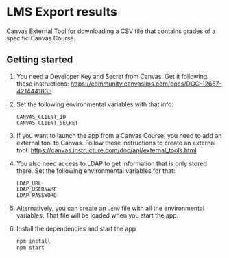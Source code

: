 # LMS Export results

Canvas External Tool for downloading a CSV file that contains grades of a specific Canvas Course.

## Getting started

1. You need a Developer Key and Secret from Canvas. Get it following these instructions: https://community.canvaslms.com/docs/DOC-12657-4214441833

2. Set the following environmental variables with that info:

   ```
   CANVAS_CLIENT_ID
   CANVAS_CLIENT_SECRET
   ```

3. If you want to launch the app from a Canvas Course, you need to add an external tool to Canvas. Follow these instructions to create an external tool: https://canvas.instructure.com/doc/api/external_tools.html

4. You also need access to LDAP to get information that is only stored there. Set the following environmental variables for that:

   ```
   LDAP_URL
   LDAP_USERNAME
   LDAP_PASSWORD
   ```

5. Alternatively, you can create an `.env` file with all the environmental variables. That file will be loaded when you start the app.

6. Install the dependencies and start the app

   ``` javascript
   npm install
   npm start
   ```
